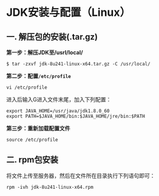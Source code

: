 # JDK安装与配置（Linux）

## 一. 解压包的安装(.tar.gz)

**第一步：解压JDK至/usrl/local/**

```shell
$ tar -zxvf jdk-8u241-linux-x64.tar.gz -C /usr/local/
```

**第二步：配置`/etc/profile`**

```shell
vi /etc/profile 
```

进入后输入G进入文件末尾，加入下列配置：

```shell
export JAVA_HOME=/usr/java/jdk1.8.0_60
export PATH=$JAVA_HOME/bin:$JAVA_HOME/jre/bin:$PATH
```

**第三步：重新加载配置文件**

```shell
source /etc/profile
```



## 二. rpm包安装

将文件上传至服务器，然后在文件所在目录执行下列语句即可：

```shell
rpm -ivh jdk-8u241-linux-x64.rpm
```

